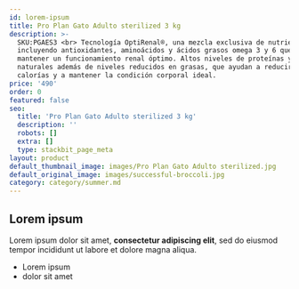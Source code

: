 ```yaml
---
id: lorem-ipsum
title: Pro Plan Gato Adulto sterilized 3 kg
description: >-
  SKU:PGAES3 <br> Tecnología OptiRenal®, una mezcla exclusiva de nutrientes
  incluyendo antioxidantes, aminoácidos y ácidos grasos omega 3 y 6 que ayudan a
  mantener un funcionamiento renal óptimo. Altos niveles de proteínas y fibras
  naturales además de niveles reducidos en grasas, que ayudan a reducir las
  calorías y a mantener la condición corporal ideal.
price: '490'
order: 0
featured: false
seo:
  title: 'Pro Plan Gato Adulto sterilized 3 kg'
  description: ''
  robots: []
  extra: []
  type: stackbit_page_meta
layout: product
default_thumbnail_image: images/Pro Plan Gato Adulto sterilized.jpg
default_original_image: images/successful-broccoli.jpg
category: category/summer.md
---
```

## Lorem ipsum

Lorem ipsum dolor sit amet, **consectetur adipiscing elit**, sed do eiusmod tempor incididunt ut labore et dolore magna aliqua.

- Lorem ipsum
- dolor sit amet